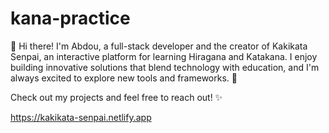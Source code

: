 # kana-practice
👋 Hi there! I'm Abdou, a full-stack developer and the creator of Kakikata Senpai, an interactive platform for learning Hiragana and Katakana. I enjoy building innovative solutions that blend technology with education, and I'm always excited to explore new tools and frameworks. 🚀

Check out my projects and feel free to reach out! ✨

https://kakikata-senpai.netlify.app
